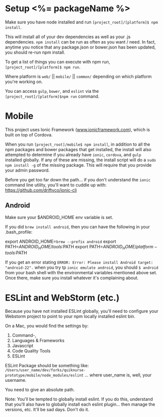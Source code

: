 # Setup <%= packageName %>

Make sure you have node installed and run `[project_root]/[platform]$ npm install`.

This will install all of your dev dependencies as well as your .js dependencies. `npm install` can be run as often as you
want / need. In fact, anytime you notice that any package.json or bower.json has been updated, you should re-run
npm install.

To get a list of things you can execute with npm run, `[project_root]/[platform]$ npm run`.

Where platform is `web/` || `mobile/` || `common/` depending on which platform you're working on.

You can access `gulp`, `bower`, and `eslint` via the `[project_root]/[platform]$npm run` command.

# Mobile
This project uses Ionic Framework (www.ionicframework.com), which is built on top of Cordova.

When you run `[project_root]/mobile$ npm install`, in addition to all the npm packages and bower packages
that get installed, the install will also attempted to determine if you already have `ionic`, `cordova`, and `gulp`
installed globally. If any of these are missing, the install script will do a `sudo npm install -g` of the missing
package. This will require that you provide your admin password.

Before you get too far down the path... if you don't understand the `ionic` command line utility,
you'll want to cuddle up with: https://github.com/driftyco/ionic-cli

## Android
Make sure your $ANDROID_HOME env variable is set.

If you did `brew install android`, then you can have the following in your .bash_profile:

export ANDROID_HOME=`brew --prefix android`
export PATH=$ANDROID_HOME/tools:$PATH
export PATH=$ANDROID_HOME/platform-tools:$PATH

If you get an error stating `ERROR: Error: Please install Android target: "android-22".` when you try tp `ionic emulate android`, you should `$ android` from your bash shell with the environmental variables mentioned above set. Once there, make sure you install whatever it's complaining about.

# ESLint and WebStorm (etc.)
Because you have not installed ESLint globally, you'll need to configure your Webstorm project to point to your npm locally installed eslint bin.

On a Mac, you would find the settings by:

1. Command-,
1. Languages & Frameworks
1. Javascript
1. Code Quality Tools
1. ESLint

ESLint Package should be something like: `/Users/user_name/dev/forks/quiknurse-prototype/mobile/node_modules/eslint`
... where user_name is, well, your username.

You need to give an absolute path.

Note: You'll be tempted to globally install eslint. If you do this, understand that you'll also have to globally install each eslint plugin... then manage the versions, etc. It'll be sad days. Don't do it.
